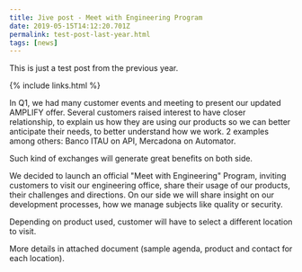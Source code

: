 ```yaml
---
title: Jive post - Meet with Engineering Program
date: 2019-05-15T14:12:20.701Z
permalink: test-post-last-year.html
tags: [news]
---
```

This is just a test post from the previous year.

{% include links.html %}

In Q1, we had many customer events and meeting to present our updated AMPLIFY offer. Several customers raised interest to have closer relationship, to explain us how they are using our products so we can better anticipate their needs, to better understand how we work. 2 examples among others: Banco ITAU on API, Mercadona on Automator.

Such kind of exchanges will generate great benefits on both side.

 
We decided to launch an official "Meet with Engineering" Program, inviting customers to visit our engineering office, share their usage of our products, their challenges and directions. On our side we will share insight on our development processes, how we manage subjects like quality or security.

Depending on product used, customer will have to select a different location to visit.
 

More details in attached document (sample agenda, product and contact for each location).
